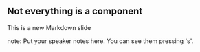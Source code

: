 ##  Not everything is a component

This is a new Markdown slide

note:
    Put your speaker notes here.
    You can see them pressing 's'.
